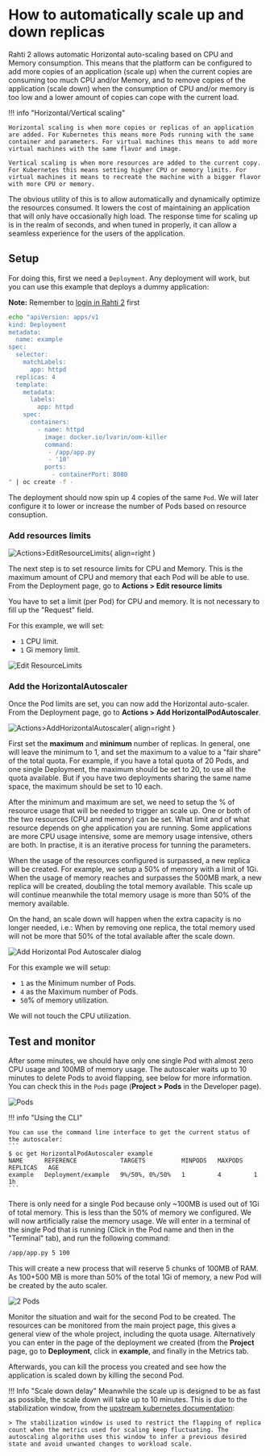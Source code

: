 # How to automatically scale up and down replicas

Rahti 2 allows automatic Horizontal auto-scaling based on CPU and Memory consumption. This means that the platform can be configured to add more copies of an application (scale up) when the current copies are consuming too much CPU and/or Memory, and to remove copies of the application (scale down) when the consumption of CPU and/or memory is too low and a lower amount of copies can cope with the current load. 

!!! info "Horizontal/Vertical scaling"

    Horizontal scaling is when more copies or replicas of an application are added. For Kubernetes this means more Pods running with the same container and parameters. For virtual machines this means to add more virtual machines with the same flavor and image.

    Vertical scaling is when more resources are added to the current copy. For Kubernetes this means setting higher CPU or memory limits. For virtual machines it means to recreate the machine with a bigger flavor with more CPU or memory.

The obvious utility of this is to allow automatically and dynamically optimize the resources consumed. It lowers the cost of maintaining an application that will only have occasionally high load. The response time for scaling up is in the realm of seconds, and when tuned in properly, it can allow a seamless experience for the users of the application. 

## Setup

For doing this, first we need a `Deployment`. Any deployment will work, but you can use this example that deploys a dummy application: 

**Note:** Remember to [login in Rahti 2](../rahti2/usage/cli.md#how-to-login-with-oc) first

```sh
echo "apiVersion: apps/v1
kind: Deployment
metadata:
  name: example
spec:
  selector:
    matchLabels:
      app: httpd
  replicas: 4
  template:
    metadata:
      labels:
        app: httpd
    spec:
      containers:
        - name: httpd
          image: docker.io/lvarin/oom-killer
          command:
           - /app/app.py
           - '10'
          ports:
            - containerPort: 8080
" | oc create -f -
```

The deployment should now spin up 4 copies of the same `Pod`. We will later configure it to lower or increase the number of Pods based on resource consuption.

### Add resources limits

![Actions>EditResourceLimits](../img/editResourceLimits.png){ align=right }

The next step is to set resource limits for CPU and Memory. This is the maximum amount of CPU and memory that each Pod will be able to use. From the Deployment page, go to **Actions > Edit resource limits**

You have to set a limit (per Pod) for CPU and memory. It is not necessary to fill up the "Request" field.


For this example, we will set:

* `1` CPU limit.
* `1` Gi memory limit.

![Edit ResourceLimits](../img/editResourceLimitsDialog.png)

### Add the HorizontalAutoscaler

Once the Pod limits are set, you can now add the Horizontal auto-scaler. From the Deployment page, go to **Actions > Add HorizontalPodAutoscaler**.

![Actions>AddHorizontalAutoscaler](../img/addHorizontalAutoscaler.png){ align=right }

First set the **maximum** and **minimum** number of replicas. In general, one will leave the minimum to 1, and set the maximum to a value to a "fair share" of the total quota. For example, if you have a total quota of 20 Pods, and one single Deployment, the maximum should be set to 20, to use all the quota available. But if you have two deployments sharing the same name space, the maximum should be set to 10 each.

After the minimum and maximum are set, we need to setup the % of resource usage that will be needed to trigger an scale up. One or both of the two resources (CPU and memory) can be set. What limit and of what resource depends on ghe application you are running. Some applications are more CPU usage intensive, some are memory usage intensive, others are both. In practise, it is an iterative process for tunning the parameters. 

When the usage of the resources configured is surpassed, a new replica will be created. For example, we setup a 50% of memory with a limit of 1Gi. When the usage of memory reaches and surpasses the 500MB mark, a new replica will be created, doubling the total memory available. This scale up will continue meanwhile the total memory usage is more than 50% of the memory available.

On the hand, an scale down will happen when the extra capacity is no longer needed, i.e.: When by removing one replica, the total memory used will not be more that 50% of the total available after the scale down.

![Add Horizontal Pod Autoscaler dialog](../img/addHorizontalPodAutoscalerDialog.png)

For this example we will setup:

* `1` as the Minimum number of Pods.
* `4` as the Maximum number of Pods.
* `50`% of memory utilization.

We will not touch the CPU utilization. 

## Test and monitor

After some minutes, we should have only one single Pod with almost zero CPU usage and 100MB of memory usage. The autoscaler waits up to 10 minutes to delete Pods to avoid flapping, see below for more information. You can check this in the `Pods` page (**Project > Pods** in the Developer page).

![Pods](../img/podsAutoscaler.png)

!!! info "Using the CLI"

    You can use the command line interface to get the current status of the autoscaler:
    ```
    $ oc get HorizontalPodAutoscaler example   
    NAME      REFERENCE            TARGETS          MINPODS   MAXPODS   REPLICAS   AGE
    example   Deployment/example   9%/50%, 0%/50%   1         4         1          1h
    ```

There is only need for a single Pod because only ~100MB is used out of 1Gi of total memory. This is less than the 50% of memory we configured. We will now artificially raise the memory usage. We will enter in a terminal of the single Pod that is running (Click in the Pod name and then in the "Terminal" tab), and run the following command:

```sh
/app/app.py 5 100
```

This will create a new process that will reserve 5 chunks of 100MB of RAM. As 100+500 MB is more than 50% of the total 1Gi of memory, a new Pod will be created by the auto scaler. 

![2 Pods](../img/pods2Autoscaler.png)

Monitor the situation and wait for the second Pod to be created. The resources can be monitored from the main project page, this gives a general view of the whole project, including the quota usage. Alternatively you can enter in the page of the deployment we created (from the **Project** page, go to **Deployment**, click in **example**, and finally in the Metrics tab. 

Afterwards, you can kill the process you created and see how the application is scaled down by killing the second Pod.

!!! Info "Scale down delay"
    Meanwhile the scale up is designed to be as fast as possible, the scale down will take up to 10 minutes. This is due to the stabilization window, from the [upstream kubernetes documentation](https://kubernetes.io/docs/tasks/run-application/horizontal-pod-autoscale/#stabilization-wind):

    > The stabilization window is used to restrict the flapping of replica count when the metrics used for scaling keep fluctuating. The autoscaling algorithm uses this window to infer a previous desired state and avoid unwanted changes to workload scale.

